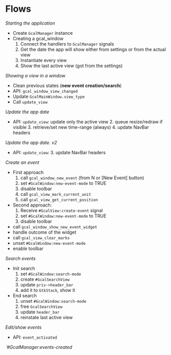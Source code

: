 Flows
======

*Starting the application*

* Create `GcalManager` instance
* Creating a gcal_window
  1. Connect the handlers to `GcalManager` signals
  2. Get the date the app will show either from settings or from the actual view
  3. Instantiate every view
  4. Show the last active view (got from the settings)

*Showing a view in a window*

* Clean previous states (**new event creation/search**)
* API: `gcal_window_view_changed`
* Update `GcalMainWindow.view_type`
* Call `update_view`

*Update the app date*

* API: `update_view`: update only the active view
  2. queue resize/redraw if visible
  3. retrieve/set new time-range (always)
  4. update NavBar headers

*Update the app date. v2*

* API: `update_view`:
  3. update NavBar headers

*Create an event*

* First approach
  1. call `gcal_window_new_event` (from <Ctrl>N or [New Event] button)
  2. set `#GcalWindow:new-event-mode` to TRUE
  3. disable toolbar
  4. call `gcal_view_mark_current_unit`
  5. call `gcal_view_get_current_position`
* Second approach:
  1. Receive `#GcalView:create-event` signal
  2. set `#GcalWindow:new-event-mode` to TRUE
  3. disable toolbar
* call `gcal_window_show_new_event_widget`
* handle outcome of the widget
* call `gcal_view_clear_marks`
* unset `#GcalWindow:new-event-mode`
* enable toolbar

*Search events*

* Init search
  1. set `#GcalWindow:search-mode`
  2. create `#GcalSearchView`
  3. update `priv->header_bar`
  4. add it to `GtkStack`, show it
* End search
  1. unset `#GcalWindow:search-mode`
  2. free `GcalSearchView`
  3. update `header_bar`
  4. reinstate last active view

*Edit/show events*

* API: `event_activated`

*`#GcalManager:events-created*

